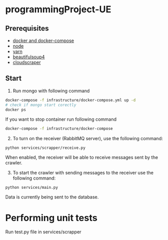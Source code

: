 # programmingProject-UE

## Prerequisites

- [docker and docker-compose](https://docs.docker.com/get-docker/)
- [node](https://nodejs.org/en/)
- [yarn](https://yarnpkg.com/)
- [beautifulsoup4](https://pypi.org/project/beautifulsoup4/)
- [cloudscraper](https://pypi.org/project/cloudscraper/)

## Start

1. Run mongo with following command

```bash
docker-compose -f infrastructure/docker-compose.yml up -d
# check if mongo start corectly
docker ps
```

If you want to stop container run following command

```bash
docker-compose -f infrastructure/docker-compose
```

2. To turn on the receiver (RabbitMQ server), use the following command:

```
python services/scrapper/receive.py
```

When enabled, the receiver will be able to receive messages sent by the crawler.

3. To start the crawler with sending messages to the receiver use the following command:

```
python services/main.py
```

Data is currently being sent to the database.

# Performing unit tests

Run test.py file in services/scrapper
